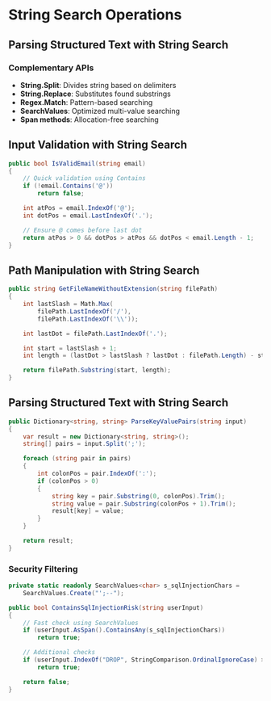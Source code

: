 # String Search Operations
## Parsing Structured Text with String Search
### Complementary APIs

- **String.Split**: Divides string based on delimiters
- **String.Replace**: Substitutes found substrings
- **Regex.Match**: Pattern-based searching
- **SearchValues**: Optimized multi-value searching
- **Span methods**: Allocation-free searching

## Input Validation with String Search

```csharp
public bool IsValidEmail(string email)
{
    // Quick validation using Contains
    if (!email.Contains('@'))
        return false;

    int atPos = email.IndexOf('@');
    int dotPos = email.LastIndexOf('.');

    // Ensure @ comes before last dot
    return atPos > 0 && dotPos > atPos && dotPos < email.Length - 1;
}
```

## Path Manipulation with String Search

```csharp
public string GetFileNameWithoutExtension(string filePath)
{
    int lastSlash = Math.Max(
        filePath.LastIndexOf('/'),
        filePath.LastIndexOf('\\'));

    int lastDot = filePath.LastIndexOf('.');

    int start = lastSlash + 1;
    int length = (lastDot > lastSlash ? lastDot : filePath.Length) - start;

    return filePath.Substring(start, length);
}
```

## Parsing Structured Text with String Search

```csharp
public Dictionary<string, string> ParseKeyValuePairs(string input)
{
    var result = new Dictionary<string, string>();
    string[] pairs = input.Split(';');

    foreach (string pair in pairs)
    {
        int colonPos = pair.IndexOf(':');
        if (colonPos > 0)
        {
            string key = pair.Substring(0, colonPos).Trim();
            string value = pair.Substring(colonPos + 1).Trim();
            result[key] = value;
        }
    }

    return result;
}
```

### Security Filtering

```csharp
private static readonly SearchValues<char> s_sqlInjectionChars =
    SearchValues.Create("';--");

public bool ContainsSqlInjectionRisk(string userInput)
{
    // Fast check using SearchValues
    if (userInput.AsSpan().ContainsAny(s_sqlInjectionChars))
        return true;

    // Additional checks
    if (userInput.IndexOf("DROP", StringComparison.OrdinalIgnoreCase) >= 0)
        return true;

    return false;
}
```
